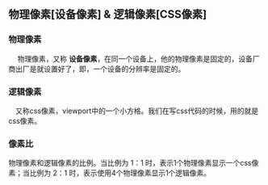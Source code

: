 ## 物理像素[设备像素] & 逻辑像素[CSS像素]
### 物理像素

  物理像素，又称 **设备像素**，在同一个设备上，他的物理像素是固定的，设备厂商出厂是就设置好了，即，一个设备的分辨率是固定的。

### 逻辑像素

 又称css像素，viewport中的一个小方格。我们在写css代码的时候，用的就是css像素。

  ### 像素比

物理像素和逻辑像素的比例。当比例为 1：1 时，表示1个物理像素显示一个css像素；当比例为 2：1 时，表示使用4个物理像素显示1个逻辑像素。